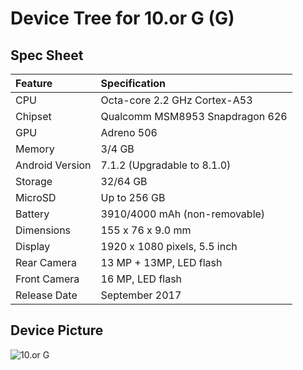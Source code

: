 # Device Tree for 10.or G (G)

## Spec Sheet

| Feature                 | Specification                     |
| :---------------------- | :-------------------------------- |
| CPU                     | Octa-core 2.2 GHz Cortex-A53      |
| Chipset                 | Qualcomm MSM8953 Snapdragon 626   |
| GPU                     | Adreno 506                        |
| Memory                  | 3/4 GB                            |
| Android Version         | 7.1.2 (Upgradable to 8.1.0)       |
| Storage                 | 32/64 GB                          |
| MicroSD                 | Up to 256 GB                      |
| Battery                 | 3910/4000 mAh (non-removable)     |
| Dimensions              | 155 x 76 x 9.0 mm                 |
| Display                 | 1920 x 1080 pixels, 5.5 inch      |
| Rear Camera             | 13 MP + 13MP, LED flash           |
| Front Camera            | 16 MP, LED flash                  |
| Release Date            | September 2017                    |

## Device Picture

![10.or G](https://i.gadgets360cdn.com/large/10.ore_g_story_1506344507141.jpg? "10.or G")
